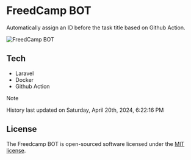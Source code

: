 # FreedCamp BOT

Automatically assign an ID before the task title based on Github Action.

![FreedCamp BOT](https://repository-images.githubusercontent.com/737932867/7d34798b-2680-471c-b089-a78a718d3d6a)

## Tech

- Laravel
- Docker
- Github Action

> [!NOTE]  
> History last updated on Saturday, April 20th, 2024, 6:22:16 PM

## License

The Freedcamp BOT is open-sourced software licensed under the [MIT license](https://opensource.org/licenses/MIT).
